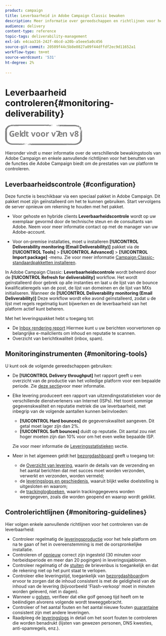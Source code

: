 ```yaml
---
product: campaign
title: Leverbaarheid in Adobe Campaign Classic bewaken
description: Meer informatie over gereedschappen en richtlijnen voor het controleren van de prestaties in Adobe Campaign Classic.
audience: delivery
content-type: reference
topic-tags: deliverability-management
exl-id: e4caa316-242f-46cd-a20b-a5eee5a0c456
source-git-commit: 20509f44c5b8e0827a09f44dffdf2ec9d11652a1
workflow-type: tm+mt
source-wordcount: '531'
ht-degree: 2%

---
```


# Leverbaarheid controleren{#monitoring-deliverability}

![](../../assets/common.svg)

Hieronder vindt u meer informatie over de verschillende bewakingstools van Adobe Campaign en enkele aanvullende richtlijnen voor het benutten van de functies die Adobe Campaign biedt om de prestaties van uw platform te controleren.

## Leverbaarheidscontrole {#configuration}

Deze functie is beschikbaar via een speciaal pakket in Adobe Campaign. Dit pakket moet zijn geïnstalleerd om het te kunnen gebruiken. Start vervolgens de server opnieuw om rekening te houden met het pakket.
* Voor gehoste en hybride clients **Leverbaarheidscontrole** wordt op uw exemplaar gevormd door de technische steun en de consultants van Adobe. Neem voor meer informatie contact op met de manager van uw Adobe-account.

* Voor on-premise installaties, moet u installeren **[!UICONTROL Deliverability monitoring (Email Deliverability)]** pakket via de **[!UICONTROL Tools]** > **[!UICONTROL Advanced]** > **[!UICONTROL Import package]** -menu. Zie voor meer informatie [Campaign Classic-standaardpakketten installeren](../../installation/using/installing-campaign-standard-packages.md).

In Adobe Campaign Classic: **Leverbaarheidscontrole** wordt beheerd door de **[!UICONTROL Refresh for deliverability]** workflow. Het wordt geïnstalleerd door gebrek op alle instanties en laat u de lijst van de bounce kwalificatieregels van de post, de lijst van domeinen en de lijst van MXs initialiseren. Wanneer de **[!UICONTROL Deliverability monitoring (Email Deliverability)]** Deze workflow wordt elke avond geïnstalleerd, zodat u de lijst met regels regelmatig kunt bijwerken en de leverbaarheid van het platform actief kunt beheren.

Met het leveringspakket hebt u toegang tot:

* De [Inbox rendering report](inbox-rendering.md) Hiermee kunt u uw berichten voorvertonen op belangrijke e-mailclients om inhoud en reputatie te scannen.
* Overzicht van berichtkwaliteit (inbox, spam).

## Monitoringinstrumenten {#monitoring-tools}

U kunt ook de volgende gereedschappen gebruiken:

* De **[!UICONTROL Delivery throughput]** het rapport geeft u een overzicht van de productie van het volledige platform voor een bepaalde periode. Zie [deze sectie](../../reporting/using/global-reports.md#delivery-throughput)voor meer informatie.
* Elke levering produceert een rapport van uitzendingsstatistieken voor de verschillende dienstverleners van Internet (ISPs). Het toont sommige gegevenskwaliteit en reputatie metriek die uw leverbaarheid, met inbegrip van de volgende aantallen kunnen beïnvloeden:
   * **[!UICONTROL Hard bounces]** de gegevenskwaliteit aangeven. Dit getal moet lager zijn dan 2%.
   * **[!UICONTROL Soft bounces]** duidt op reputatie. Dit aantal zou niet hoger moeten zijn dan 10% voor om het even welke bepaalde ISP.

   Zie voor meer informatie de [Leveringsstatistieken](../../reporting/using/global-reports.md#delivery-statistics) sectie.
* Meer in het algemeen geldt het [bezorgdashboard](about-delivery-monitoring.md) geeft u toegang tot:
   * de [Overzicht van levering](delivery-dashboard.md#delivery-summary), waarin de details van de verzending en het aantal berichten dat met succes moet worden verzonden, verwerkt en verzonden, worden vermeld;
   * de [leveringslogs en geschiedenis](delivery-dashboard.md#delivery-logs-and-history), waaruit blijkt welke doelstelling is uitgesloten en waarom;
   * de [trackinglogboeken](delivery-dashboard.md#tracking-logs), waarin trackinggegevens worden weergegeven, zoals die worden geopend en waarop wordt geklikt.

## Controlerichtlijnen {#monitoring-guidelines}

Hier volgen enkele aanvullende richtlijnen voor het controleren van de leverbaarheid:

* Controleer regelmatig de [leveringsproductie](../../reporting/using/global-reports.md#delivery-throughput) voor het hele platform om na te gaan of het in overeenstemming is met de oorspronkelijke installatie.
* Controleren of [opnieuw](understanding-delivery-failures.md#retries-after-a-delivery-temporary-failure) correct zijn ingesteld (30 minuten voor herbeidsperiode en meer dan 20 pogingen) in leveringssjablonen.
* Controleer regelmatig of de [stuiten](understanding-delivery-failures.md#bounce-mail-management) de brievenbus is toegankelijk en dat de rekening niet op het punt staat te verlopen.
* Controleer elke leveringstijd, toegankelijk van [bezorgdashboard](delivery-dashboard.md)om ervoor te zorgen dat de inhoud consistent is met de geldigheid van de inhoud van de levering (bijvoorbeeld &#39;Flash-verkoop&#39; moet in minuten worden geleverd, niet in dagen).
* Wanneer u [golven](steps-sending-the-delivery.md#sending-using-multiple-waves), verifieer dat elke golf genoeg tijd heeft om te beëindigen alvorens volgende wordt teweeggebracht.
* Controleer of het aantal fouten en het aantal nieuwe fouten [quarantaine](understanding-quarantine-management.md) consistent zijn met andere leveringen.
* Raadpleeg de [leveringslogs](delivery-dashboard.md#delivery-logs-and-history) in detail om het soort fouten te controleren die worden benadrukt (lijsten van gewezen personen, DNS kwesties, anti-spamregels, enz.).

<!--### Delivery Reports - Broadcast Statistics {#broadcast-statistics}

Each delivery will generate a broadcast statistics report when you open a delivery in the “Deliveries List”, which includes some reputation metrics that may impact your deliverability.-->
